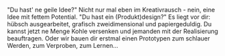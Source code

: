 "Du hast' ne geile Idee?" Nicht nur mal eben im Kreativrausch - nein, eine Idee mit fettem Potential. "Du hast ein (Produkt)design?" Es liegt vor dir: hübsch ausgearbeitet, grafisch zweidimensional und papiergeduldig. Du kannst jetzt ne Menge Kohle versenken und jemanden mit der Realisierung beauftragen. Oder wir bauen dir erstmal einen Prototypen zum schlauer Werden, zum Verproben, zum Lernen...